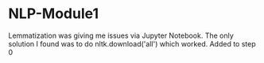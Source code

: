 # NLP-Module1


Lemmatization was giving me issues via Jupyter Notebook.  The only solution I found was to do nltk.download('all') which worked.  Added to step 0
